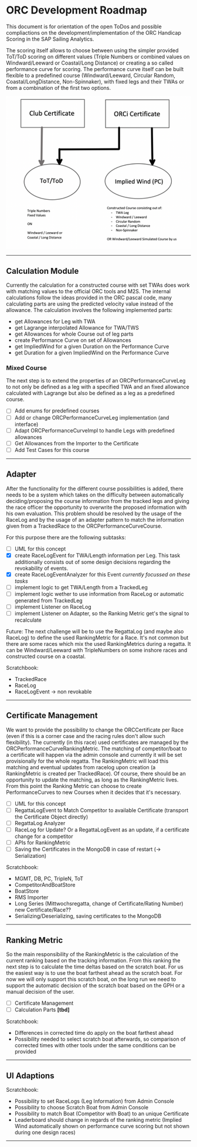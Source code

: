 # ORC Development Roadmap
This document is for orientation of the open ToDos and possible compliactions on the development/implementation of the ORC Handicap Scoring in the SAP Sailing Analytics.

The scoring itself allows to choose between using the simpler provided ToT/ToD scoring on different values (Triple Numbers or combined values on Windward/Leeward or Coastal/Long Distance) or creating a so called performance curve for scoring. The performance curve itself can be built flexible to a predefined course (Windward/Leeward, Circular Random, Coastal/LongDistance, Non-Spinnaker), with fixed legs and their TWAs or from a combination of the first two options.

![scoring options](ORCScoringPossibilities.png)

---
## Calculation Module

Currently the calculation for a constructed course with set TWAs does work with matching values to the official ORC tools and M2S. The internal calculations follow the ideas provided in the ORC pascal code, many calculating parts are using the predicted velocity value instead of the allowance.
The calculation involves the following implemented parts:

- get Allowances for Leg with TWA
- get Lagrange interpolated Allowance for TWA/TWS
- get Allowances for whole Course out of leg parts
- create Performance Curve on set of Allowances
- get ImpliedWind for a given Duration on the Performance Curve
- get Duration for a given ImpliedWind on the Performance Curve

### Mixed Course
The next step is to extend the properties of an ORCPerformanceCurveLeg to not only be defined as a leg with a specified TWA and an fixed allowance calculated with Lagrange but also be defined as a leg as a predefined course.

- [ ] Add enums for predefined courses
- [ ] Add or change ORCPerformanceCurveLeg implementation (and interface)
- [ ] Adapt ORCPerformanceCurveImpl to handle Legs with predefined allowances
- [ ] Get Allowances from the Importer to the Certificate
- [ ] Add Test Cases for this course

---
## Adapter
After the functionality for the different course possibilities is added, there needs to be a system which takes on the difficulty between automatically deciding/proposing the course information from the tracked legs and giving the race officer the opportunity to overwrite the proposed information with his own evaluation.
This problem should be resolved by the usage of the RaceLog and by the usage of an adapter pattern to match the information given from a TrackedRace to the ORCPerformanceCurveCourse.

For this purpose there are the following subtasks:
- [ ] UML for this concept
- [x] create RaceLogEvent for TWA/Length information per Leg. This task additionally consists out of some design decisions regarding the revokability of events.
- [x] create RaceLogEventAnalyzer for this Event *currently focussed on these tasks*
- [ ] implement logic to get TWA/Length from a TrackedLeg
- [ ] implement logic wether to use information from RaceLog or automatic generated from TrackedLeg
- [ ] implement Listener on RaceLog
- [ ] implement Listener on Adapter, so the Ranking Metric get's the signal to recalculate

Future:
The next challenge will be to use the RegattaLog (and maybe also RaceLog) to define the used RankingMetric for a Race. It's not common but there are some races which mix the used RankingMetrics during a regatta. It can be Windward/Leeward with TripleNumbers on some inshore races and constructed course on a coastal.

Scratchbook:
- TrackedRace
- RaceLog
- RaceLogEvent -> non revokable

---
## Certificate Management
We want to provide the possibility to change the ORCCertificate per Race (even if this is a corner case and the racing rules don't allow such flexibility). The currently (in this race) used certificates are managed by the ORCPerformanceCurveRankingMetric. The matching of competitor/boat to a certificate will happen via the admin console and
currently it will be set provisionally for the whole regatta. The RankingMetric will load this matching and eventual
updates from racelog upon creation (a RankingMetric is created per TrackedRace). Of course, there should be an opportunity to update the matching, as long as the RankingMetric lives.
From this point the Ranking Metric can choose to create PerformanceCurves to new Courses when it decides that it's
necessary.

- [ ] UML for this concept
- [ ] RegattaLogEvent to Match Competitor to available Certificate (transport the Certificate Object directly)
- [ ] RegattaLog Analyzer
- [ ] RaceLog for Update? Or a RegattaLogEvent as an update, if a certificate change for a competitor
- [ ] APIs for RankingMetric
- [ ] Saving the Certificates in the MongoDB in case of restart (-> Serialization)

Scratchbook:
- MGMT, DB, PC, TripleN, ToT
- CompetitorAndBoatStore
- BoatStore
- RMS Importer
- Long Series (Mittwochsregatta, change of Certificate/Rating Number) new Certificate/Race??
- Serializing/Deserializing, saving certificates to the MongoDB

---
## Ranking Metric
So the main responsibility of the RankingMetric is the calculation of the current ranking based on the tracking information. From this ranking the next step is to calculate the time deltas based on the scratch boat.
For us the easiest way is to use the boat farthest ahead as the scratch boat. For now we will only support this scratch
boat, on the long run we need to support the automatic decision of the scratch boat based on the GPH or a manual
decision of the user.

- [ ] Certificate Management
- [ ] Calculation Parts **[tbd]** 

Scratchbook:
- Differences in corrected time do apply on the boat farthest ahead
- Possibility needed to select scratch boat afterwards, so comparison of corrected times with other tools under the same conditions can be provided

---
## UI Adaptions
Scratchbook:
- Possibility to set RaceLogs (Leg Information) from Admin Console
- Possibility to choose Scratch Boat from Admin Console
- Possibility to match Boat (Competitor with Boat) to an unique Certificate
- Leaderboard should change in regards of the ranking metric (Implied Wind automatically shown on performance curve scoring but not shown during one design races)

---